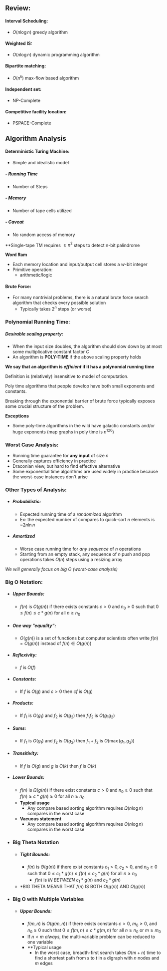 ## Review: 
#### Interval Scheduling: 
- $O(n\log n)$ greedy algorithm
#### Weighted IS: 
- $O(n\log n)$ dynamic programming algorithm
#### Bipartite matching: 
- $O(n^k)$ max-flow based algorithm
#### Independent set: 
- NP-Complete
#### Competitive facility location: 
- PSPACE-Complete

## Algorithm Analysis
#### Deterministic Turing Machine:
- Simple and idealistic model
##### -  Running Time
- Number of Steps
##### - Memory
- Number of tape cells utilized
##### - Caveat
- No random access of memory

**Single-tape TM requires $\ge n^2$ steps to detect n-bit palindrome 

**Word Ram**
- Each memory location and input/output cell stores a $w$-bit integer
- Primitive operation:
	- arithmetic/logic

#### Brute Force:
- For many nontrivial problems, there is a natural brute force search algorithm that checks every possible solution
	- Typically takes $2^n$ steps (or worse)

### Polynomial Running Time:
##### Desirable scaling property:
- When the input size doubles, the algorithm should slow down by at most some multiplicative constant factor $C$
- An algorithm is **POLY-TIME** if the above scaling property holds

**We say that an algorithm is *efficient* if it has a polynomial running time**

Definition is (relatively) insensitive to model of computation.

Poly time algorithms that people develop have both small exponents and constants.

Breaking through the exponential barrier of brute force typically exposes some crucial structure of the problem.

**Exceptions**
- Some poly-time algorithms in the wild have galactic constants and/or huge exponents (map graphs in poly time is $n^{120}$)


### Worst Case Analysis:
- Running time guarantee for **any input** of size $n$
- Generally captures efficiency in practice
- Draconian view, but hard to find effective alternative
- Some exponential time algorithms are used widely in practice because the worst-case instances don't arise

### Other Types of Analysis:
- ##### Probabilistic:
	- Expected running time of a *randomized* algorithm
	- Ex: the expected number of compares to quick-sort $n$ elements is ~$2n \ln n$ 
- ##### Amortized
	- Worse case running time for *any sequence* of $n$ operations
	- Starting from an empty stack, any sequence of $n$ push and pop operations takes $O(n)$ steps using a resizing array

*We will generally focus on big O (worst-case analysis)*

### Big O Notation:
- ##### Upper Bounds:
	- $f(n)$ is $O(g(n))$ if there exists constants $c > 0$ and $n_{0}\ge 0$ such that $0 \le f(n) \le c * g(n)$ for all $n \ge n_0$ 
- ##### One way "equality":
	- $O(g(n))$ is a set of functions but computer scientists often write $f(n) = O(g(n))$ instead of $f(n) \in O(g(n))$ 
- ##### Reflexivity:
	- $f$ is $O(f)$
- ##### Constants:
	- If $f$ is $O(g)$ and $c > 0$ then $cf$ is $O(g)$ 
- ##### Products:
	- If $f_1$ is $O(g_1)$ and $f_2$ is $O(g_2)$ then $f_{1}f_{2}$ is $O(g_{1}g_{2})$ 
- ##### Sums:
	- If $f_{1}$ is $O(g_{1})$ and $f_2$ is $O(g_{2})$ then $f_{1}+ f_{2}$ is $O(\max(g_{1},g_{2}))$ 
- ##### Transitivity:
	- If $f$ is $O(g)$ and $g$ is $O(k)$ then $f$ is $O(k)$ 
- ##### Lower Bounds:
	- $f(n)$ is $\Omega(g(n))$ if there exist constants $c > 0$ and $n_{0}\ge 0$ such that $f(n) \ge c * g(n) \ge 0$  for all $n \ge n_0$ 
	- **Typical usage**
		- Any compare based sorting algorithm requires $\Omega(n \log n)$ compares in the worst case
	- **Vacuous statement**
		- Any compare based sorting algorithm requires $O(n \log n)$ compares in the worst case
- ### Big Theta Notation
	- ##### Tight Bounds:
		- $f(n)$ is $\Theta(g(n))$ if there exist constants $c_{1}>0, c_{2}>0$, and $n_{0}\ge 0$ such that $0 \le c_{1} * g(n) \le f(n) \le c_{2} * g(n)$ for all $n \ge n_0$ 
			- $f(n)$ is *IN BETWEEN* $c_{1} * g(n)$ and $c_{2} * g(n)$ 
	- *BIG THETA MEANS THAT $f(n)$ IS BOTH $O(g(n))$ AND $\Omega(g(n))$ 

- ### Big O with Multiple Variables
	- ##### Upper Bounds:
		- $f(m,n)$ is $O(g(m,n))$ if there exists constants $c > 0$, $m_{0}\ge 0$, and $n_{0}\ge 0$ such that $0 \le f(m,n) \le c * g(m,n)$ for all $n \ge n_0$ or $m \ge m_0$
		- If $n < m$ *always,* the multi-variable problem can be reduced to one variable
		- **Typical usage
			- In the worst case, breadth-first search takes $O(m + n)$ time to find a shortest path from $s$ to $t$ in a digraph with $n$ nodes and $m$ edges
